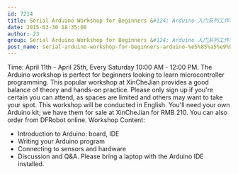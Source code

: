 ```yaml
---
id: 7214
title: Serial Arduino Workshop for Beginners &#124; Arduino 入门系列工作坊（3周） - April 18th
date: 2015-03-30 18:35:08
author: 23
group: Serial Arduino Workshop for Beginners &#124; Arduino 入门系列工作坊（3周） - April 18th
post_name: serial-arduino-workshop-for-beginners-arduino-%e5%85%a5%e9%97%a8%e7%b3%bb%e5%88%97%e5%b7%a5%e4%bd%9c%e5%9d%8a%ef%bc%884%e5%91%a8%ef%bc%89-april
---
```


Time: April 11th - April 25th, Every Saturday 10:00 AM - 12:00 PM.  The Arduino workshop is perfect for beginners looking to learn microcontroller programming. This popular workshop at XinCheJian provides a good balance of theory and hands-on practice.  Please only sign up if you're certain you can attend, as spaces are limited and others may want to take your spot.  This workshop will be conducted in English.  You'll need your own Arduino kit;  we have them for sale at XinCheJian for RMB 210.  You can also order from DFRobot online.  Workshop Content:
* Introduction to Arduino: board, IDE
* Writing your Arduino program
* Connecting to sensors and hardware
* Discussion and Q&A.  Please bring a laptop with the Arduino IDE installed.